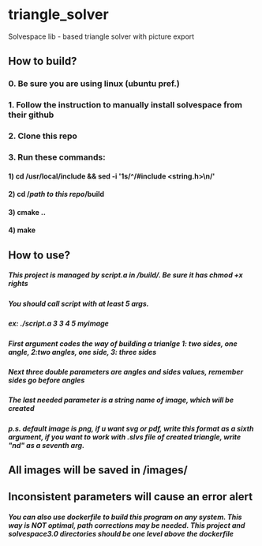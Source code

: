 # triangle_solver
Solvespace lib - based triangle solver with picture export

## How to build?
### 0. Be sure you are using linux (ubuntu pref.)
### 1. Follow the instruction to manually install solvespace from their github
### 2. Clone this repo
### 3. Run these commands:
#### 1) cd /usr/local/include && sed -i '1s/^/#include <string.h>\n/'
#### 2) cd /*path to this repo*/build 
#### 3) cmake ..
#### 4) make

## How to use?
##### This project is managed by script.a in /build/. Be sure it has chmod +x rights
##### You should call script with at least 5 args.
##### ex: ./script.a 3 3 4 5 myimage
##### First argument codes the way of building a trianlge 1: two sides, one angle, 2:two angles, one side, 3: three sides
##### Next three double parameters are angles and sides values, remember sides go before angles
##### The last needed parameter is a string name of image, which will be created
##### p.s. default image is png, if u want svg or pdf, write this format as a sixth argument, if you want to work with .slvs file of created triangle, write "nd" as a seventh arg.

## All images will be saved in /images/
## Inconsistent parameters will cause an error alert



##### You can also use dockerfile to build this program on any system. This way is NOT optimal, path corrections may be needed. This project and solvespace3.0 directories should be one level above the dockerfile
